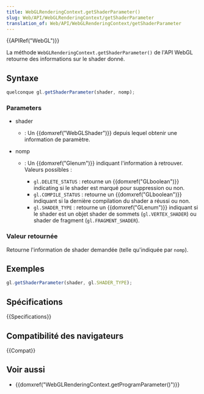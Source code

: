 ```yaml
---
title: WebGLRenderingContext.getShaderParameter()
slug: Web/API/WebGLRenderingContext/getShaderParameter
translation_of: Web/API/WebGLRenderingContext/getShaderParameter
---
```


{{APIRef("WebGL")}}

La méthode `WebGLRenderingContext.getShaderParameter()` de l'API WebGL retourne des informations sur le shader donné.

## Syntaxe

```js
quelconque gl.getShaderParameter(shader, nomp);
```

### Parameters

- shader
  - : Un {{domxref("WebGLShader")}} depuis lequel obtenir une information de paramètre.
- nomp

  - : Un {{domxref("Glenum")}} indiquant l'information à retrouver. Valeurs possibles :

    - `gl.DELETE_STATUS`&nbsp;: retourne un {{domxref("GLboolean")}} indicating si le shader est marqué pour suppression ou non.
    - `gl.COMPILE_STATUS`&nbsp;: retourne un {{domxref("GLboolean")}} indiquant si la dernière compilation du shader a réussi ou non.
    - `gl.SHADER_TYPE`&nbsp;: retourne un {{domxref("GLenum")}} indiquant si le shader est un objet shader de sommets (`gl.VERTEX_SHADER`) ou shader de fragment (`gl.FRAGMENT_SHADER`).

### Valeur retournée

Retourne l'information de shader demandée (telle qu'indiquée par `nomp`).

## Exemples

```js
gl.getShaderParameter(shader, gl.SHADER_TYPE);
```

## Spécifications

{{Specifications}}

## Compatibilité des navigateurs

{{Compat}}

## Voir aussi

- {{domxref("WebGLRenderingContext.getProgramParameter()")}}
